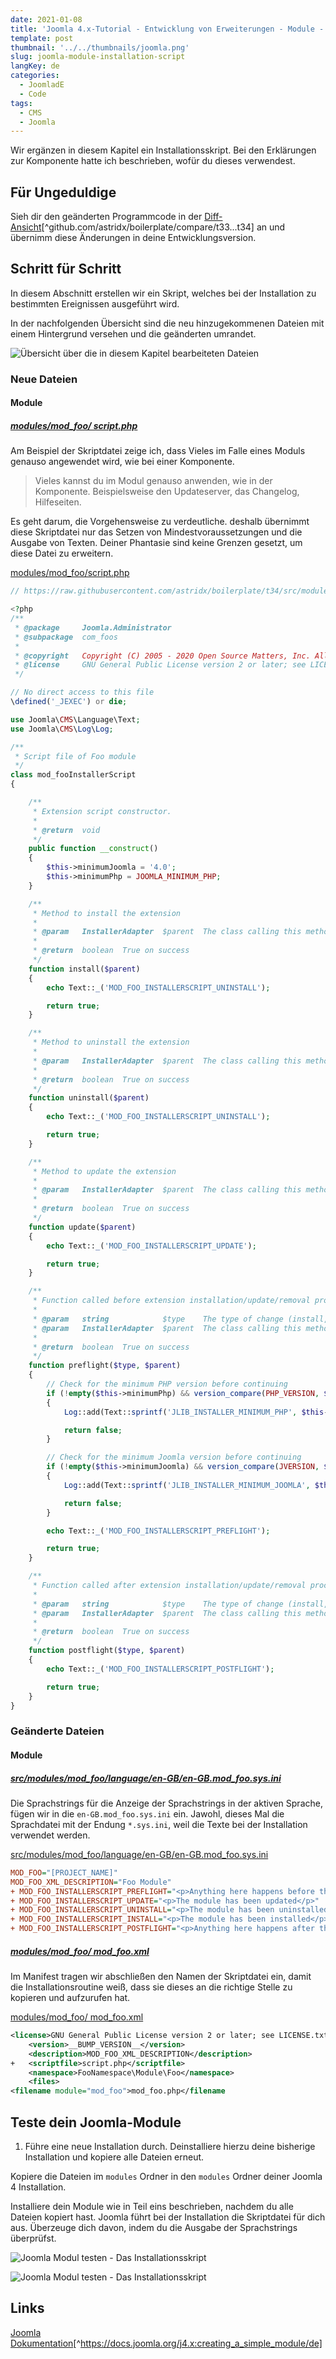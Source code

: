 ```yaml
---
date: 2021-01-08
title: 'Joomla 4.x-Tutorial - Entwicklung von Erweiterungen - Module - Installationsskript'
template: post
thumbnail: '../../thumbnails/joomla.png'
slug: joomla-module-installation-script
langKey: de
categories:
  - JoomladE
  - Code
tags:
  - CMS
  - Joomla
---
```


Wir ergänzen in diesem Kapitel ein Installationsskript. Bei den Erklärungen zur Komponente hatte ich beschrieben, wofür du dieses verwendest.

## Für Ungeduldige

Sieh dir den geänderten Programmcode in der [Diff-Ansicht](https://github.com/astridx/boilerplate/compare/t33...t34)[^github.com/astridx/boilerplate/compare/t33...t34] an und übernimm diese Änderungen in deine Entwicklungsversion.

## Schritt für Schritt

In diesem Abschnitt erstellen wir ein Skript, welches bei der Installation zu bestimmten Ereignissen ausgeführt wird.

In der nachfolgenden Übersicht sind die neu hinzugekommenen Dateien mit einem Hintergrund versehen und die geänderten umrandet.

![Übersicht über die in diesem Kapitel bearbeiteten Dateien](/images/tree34.png)

### Neue Dateien

#### Module

##### [modules/mod_foo/ script.php](https://github.com/astridx/boilerplate/compare/t33...t34#diff-51e87e73a4a4e48c5330711fcea56a42a45d750bc2a3b19c92169d9eb595cdc4)

Am Beispiel der Skriptdatei zeige ich, dass Vieles im Falle eines Moduls genauso angewendet wird, wie bei einer Komponente.

> Vieles kannst du im Modul genauso anwenden, wie in der Komponente. Beispielsweise den Updateserver, das Changelog, Hilfeseiten.

Es geht darum, die Vorgehensweise zu verdeutliche. deshalb übernimmt diese Skriptdatei nur das Setzen von Mindestvoraussetzungen und die Ausgabe von Texten. Deiner Phantasie sind keine Grenzen gesetzt, um diese Datei zu erweitern.

[modules/mod_foo/script.php](https://github.com/astridx/boilerplate/blob/t34/src/modules/mod_foo/script.php)

```php
// https://raw.githubusercontent.com/astridx/boilerplate/t34/src/modules/mod_foo/script.php

<?php
/**
 * @package     Joomla.Administrator
 * @subpackage  com_foos
 *
 * @copyright   Copyright (C) 2005 - 2020 Open Source Matters, Inc. All rights reserved.
 * @license     GNU General Public License version 2 or later; see LICENSE.txt
 */

// No direct access to this file
\defined('_JEXEC') or die;

use Joomla\CMS\Language\Text;
use Joomla\CMS\Log\Log;

/**
 * Script file of Foo module
 */
class mod_fooInstallerScript
{

	/**
	 * Extension script constructor.
	 *
	 * @return  void
	 */
	public function __construct()
	{
		$this->minimumJoomla = '4.0';
		$this->minimumPhp = JOOMLA_MINIMUM_PHP;
	}

	/**
	 * Method to install the extension
	 *
	 * @param   InstallerAdapter  $parent  The class calling this method
	 *
	 * @return  boolean  True on success
	 */
	function install($parent)
	{
		echo Text::_('MOD_FOO_INSTALLERSCRIPT_UNINSTALL');

		return true;
	}

	/**
	 * Method to uninstall the extension
	 *
	 * @param   InstallerAdapter  $parent  The class calling this method
	 *
	 * @return  boolean  True on success
	 */
	function uninstall($parent)
	{
		echo Text::_('MOD_FOO_INSTALLERSCRIPT_UNINSTALL');

		return true;
	}

	/**
	 * Method to update the extension
	 *
	 * @param   InstallerAdapter  $parent  The class calling this method
	 *
	 * @return  boolean  True on success
	 */
	function update($parent)
	{
		echo Text::_('MOD_FOO_INSTALLERSCRIPT_UPDATE');

		return true;
	}

	/**
	 * Function called before extension installation/update/removal procedure commences
	 *
	 * @param   string            $type    The type of change (install, update or discover_install, not uninstall)
	 * @param   InstallerAdapter  $parent  The class calling this method
	 *
	 * @return  boolean  True on success
	 */
	function preflight($type, $parent)
	{
		// Check for the minimum PHP version before continuing
		if (!empty($this->minimumPhp) && version_compare(PHP_VERSION, $this->minimumPhp, '<'))
		{
			Log::add(Text::sprintf('JLIB_INSTALLER_MINIMUM_PHP', $this->minimumPhp), Log::WARNING, 'jerror');

			return false;
		}

		// Check for the minimum Joomla version before continuing
		if (!empty($this->minimumJoomla) && version_compare(JVERSION, $this->minimumJoomla, '<'))
		{
			Log::add(Text::sprintf('JLIB_INSTALLER_MINIMUM_JOOMLA', $this->minimumJoomla), Log::WARNING, 'jerror');

			return false;
		}

		echo Text::_('MOD_FOO_INSTALLERSCRIPT_PREFLIGHT');

		return true;
	}

	/**
	 * Function called after extension installation/update/removal procedure commences
	 *
	 * @param   string            $type    The type of change (install, update or discover_install, not uninstall)
	 * @param   InstallerAdapter  $parent  The class calling this method
	 *
	 * @return  boolean  True on success
	 */
	function postflight($type, $parent)
	{
		echo Text::_('MOD_FOO_INSTALLERSCRIPT_POSTFLIGHT');

		return true;
	}
}

```

### Geänderte Dateien

#### Module

##### [src/modules/mod\_foo/language/en-GB/en-GB.mod\_foo.sys.ini](https://github.com/astridx/boilerplate/compare/t33...t34#diff-a8517bbc527ed7d7e05fcc84325ccbd031a5f0f0f271e25c2a534bd7355ef4c3)

Die Sprachstrings für die Anzeige der Sprachstrings in der aktiven Sprache, fügen wir in die `en-GB.mod_foo.sys.ini` ein. Jawohl, dieses Mal die Sprachdatei mit der Endung `*.sys.ini`, weil die Texte bei der Installation verwendet werden.

[src/modules/mod\_foo/language/en-GB/en-GB.mod\_foo.sys.ini](https://github.com/astridx/boilerplate/blob/08652f6b419a4e3443d4d1e4f589bca46a8100e9/src/modules/mod_foo/language/en-GB/en-GB.mod_foo.sys.ini)

```ini {diff}
MOD_FOO="[PROJECT_NAME]"
MOD_FOO_XML_DESCRIPTION="Foo Module"
+ MOD_FOO_INSTALLERSCRIPT_PREFLIGHT="<p>Anything here happens before the + installation/update/uninstallation of the module</p>"
+ MOD_FOO_INSTALLERSCRIPT_UPDATE="<p>The module has been updated</p>"
+ MOD_FOO_INSTALLERSCRIPT_UNINSTALL="<p>The module has been uninstalled</p>"
+ MOD_FOO_INSTALLERSCRIPT_INSTALL="<p>The module has been installed</p>"
+ MOD_FOO_INSTALLERSCRIPT_POSTFLIGHT="<p>Anything here happens after the installation/update/uninstallation of the module</p>"
```

##### [modules/mod_foo/ mod_foo.xml](https://github.com/astridx/boilerplate/compare/t33...t34#diff-c111dcc16cb14017dbacf97ab7d495ac6e7225b2b2097774adc23a977d5cc3c3)

Im Manifest tragen wir abschließen den Namen der Skriptdatei ein, damit die Installationsroutine weiß, dass sie dieses an die richtige Stelle zu kopieren und aufzurufen hat.

[modules/mod_foo/ mod_foo.xml](https://github.com/astridx/boilerplate/blob/08652f6b419a4e3443d4d1e4f589bca46a8100e9/src/modules/mod_foo/mod_foo.xml)

```xml {diff}
<license>GNU General Public License version 2 or later; see LICENSE.txt</license>
	<version>__BUMP_VERSION__</version>
	<description>MOD_FOO_XML_DESCRIPTION</description>
+ 	<scriptfile>script.php</scriptfile>
	<namespace>FooNamespace\Module\Foo</namespace>
	<files>
<filename module="mod_foo">mod_foo.php</filename
```

## Teste dein Joomla-Module

1. Führe eine neue Installation durch. Deinstalliere hierzu deine bisherige Installation und kopiere alle Dateien erneut.

Kopiere die Dateien im `modules` Ordner in den `modules` Ordner deiner Joomla 4 Installation.

Installiere dein Module wie in Teil eins beschrieben, nachdem du alle Dateien kopiert hast. Joomla führt bei der Installation die Skriptdatei für dich aus. Überzeuge dich davon, indem du die Ausgabe der Sprachstrings überprüfst.

![Joomla Modul testen - Das Installationsskript](/images/j4x39x1.png)

![Joomla Modul testen - Das Installationsskript](/images/j4x39x2.png)

## Links

[Joomla Dokumentation](https://docs.joomla.org/J4.x:Creating_a_Simple_Module/de)[^https://docs.joomla.org/j4.x:creating_a_simple_module/de]
